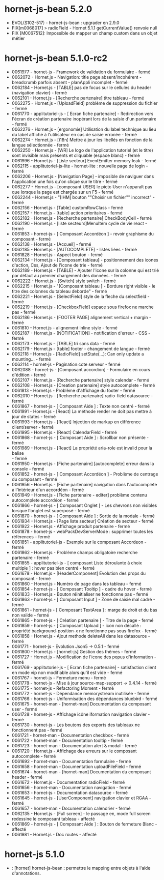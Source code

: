 # hornet-js-bean 5.2.0

- EVOL(S102-517) - hornet-js-bean : upgrader en 2.9.0
- FIX[m0068017] > radioField - Hornet 5.1.1 getCurrentValue() renvoie null
- FIX [M0067512]: Impossible de mapper un champ custom dans un objet métier

# hornet-js-bean 5.1.0-rc2

-  0061977  -  hornet-js  -  Framework de validation du formulaire  -  fermé
-  0062072  -  Hornet.js  -  Navigation: title page absent/incohérent - breadcrumb parfois absent - planAppli incomplet  -  fermé
-  0062184  -  Hornet.js  -  [TABLE] pas de focus sur le cellules du header (navigation clavier)  -  fermé
-  0062101  -  Hornet.js  -  [Recherche partenaire] titre tableau  -  fermé
-  0062275  -  Hornet.js  -  [UploadField] problème de suppression du fichier  -  fermé
-  0061770  -  applitutoriel-js  -  [ Ecran fiche partenaire] - Redirection vers l'écran de création partenaire inopérant lors de la saisie d'un partenaire  -  fermé
-  0062276  -  Hornet.js  -  [ergonomie] Utilisation du label technique au lieu du label affiché à l'utilisateur en cas de saisie erronée  -  fermé
-  0062274  -  Hornet.js  -  [i18n] Mettre à jour  les libellés en fonction de la langue sélectionnée  -  fermé
-  0062250  -  Hornet.js  -  [WR] Le logo de l'application tutoriel (et le titre) sont invisible mais présents et cliquable (espace blanc)  -  fermé
-  0061996  -  Hornet.js  -  [Liste secteur] EventEmitter memory leak  -  fermé
-  0062115  -  applitutoriel-js-lite  -  hornet-lite : nouvelle page de login  -  fermé
-  0062206  -  Hornet.js  -  [Navigation Page] - imposible de naviguer dans l'application une fois qu'on clique sur le titre  -  fermé
-  0062277  -  Hornet.js  -  [composant USER] le picto User n'apparaît pas que lorsque la page est chargée sur un F5  -  fermé
-  0062244  -  Hornet.js  -  "[IHM] bouton ""Choisir un fichier"" incorrect"  -  fermé
-  0062156  -  Hornet.js  -  [Table] customRowClass  -  fermé
-  0062157  -  Hornet.js  -  [table] action prioritaires  -  fermé
-  0062182  -  Hornet.js  -  [Recherche partenaire] CheckBodyCell  -  fermé
-  0062190  -  Hornet.js  -  [liste secteurs]MenuItem cycle de vie react  -  fermé
-  0061853  -  hornet-js  -  [ Composant Accordéon ] - revoir graphisme du composant  -  fermé
-  0062138  -  Hornet.js  -  [Accueil]  -  fermé
-  0062185  -  Hornet.js  -  [AUTOCOMPLETE] - listes liées  -  fermé
-  0061828  -  Hornet.js  -  Aspect bouton  -  fermé
-  0062134  -  Hornet.js  -  [Composant tableau] - positionnement des icones d'action, Css, Ajout de l'icone de trie  -  fermé
-  0062189  -  Hornet.js  -  [TABLE] - Ajouter l'icone sur la colonne qui est trié par défaut au premier chargement des données.  -  fermé
-  0062222  -  Hornet.js  -  [Switch] style switch  -  fermé
-  0062215  -  Hornet.js  -  "[Composant tableau ] - Bordure right visible   -   le titre des colonnes du tableau deborde"  -  fermé
-  0062221  -  Hornet.js  -  [SelectField] style de la fleche du selectfield  -  fermé
-  0062219  -  Hornet.js  -  [CheckboxField] espace sous firefox ne marche pas  -  fermé
-  0062186  -  Hornet.js  -  [FOOTER PAGE] alignement vertical + margin  -  fermé
-  0061810  -  Hornet.js  -  alignement inline style  -  fermé
-  0062187  -  Hornet.js  -  [NOTIFICATION] - notification d'erreur - CSS  -  fermé
-  0062173  -  Hornet.js  -  [TABLE] tri sans data  -  fermé
-  0062179  -  Hornet.js  -  [table] footer - changement de langue  -  fermé
-  0062118  -  Hornet.js  -  [RadioField] setState(...): Can only update a mounting...  -  fermé
-  0062114  -  hornet-js  -  Pagination cote serveur  -  fermé
-  0062088  -  hornet-js  -  [Composant accordion] - Formulaire en cours d'édition  -  fermé
-  0062107  -  Hornet.js  -  [Recherche partenaire] style calendar  -  fermé
-  0062108  -  Hornet.js  -  [Creation partenaire] style autocomplete  -  fermé
-  0061813  -  Hornet.js  -  Problème d'affichage du footer  -  fermé
-  0062010  -  Hornet.js  -  [Recherche partenaire] radio-field datasource  -  fermé
-  0061867  -  hornet-js  -  [ Composant Aide ] : Texte non centré  -  fermé
-  0061991  -  Hornet.js  -  [React] La méthode render ne doit pas mettre à jour de states  -  fermé
-  0061993  -  Hornet.js  -  [React] Injection de markup en différence client/server  -  fermé
-  0061995  -  Hornet.js  -  [React] CalendarField  -  fermé
-  0061868  -  hornet-js  -  [ Composant Aide ] : Scrollbar non présente  -  fermé
-  0061989  -  Hornet.js  -  [React] La propriété aria-role est invalid pour la balise <div>  -  fermé
-  0061950  -  Hornet.js  -  [Fiche partenaire] [autocomplete] erreur dans la console  -  fermé
-  0061852  -  hornet-js  -  [ Composant Accordéon ] - Problème de centrage du composant  -  fermé
-  0061956  -  Hornet.js  -  [Fiche partenaire] navigation dans l'autocomplete a l'intérieur d'un accordéon  -  fermé
-  0061949  -  Hornet.js  -  [Fiche partenaire - editer] problème contenu autocomplete accordéon  -  fermé
-  0061866  -  hornet-js  -  [ Composant Onglet ] - Les chevrons non visibles lorsque l'onglet est superposé  -  fermé
-  0061870  -  hornet-js  -  [ Composant Aide ] : Sortie de la modale  -  fermé
-  0061934  -  Hornet.js  -  [Page liste secteur] Création de secteur  -  fermé
-  0061922  -  Hornet.js  -  Affichage produit partenaire  -  fermé
-  0061878  -  hornet-js  -  webPackDevServerMode : supprimer toutes les références  -  fermé
-  0061851  -  applitutoriel-js  -  Exemple sur le composant Accordeon  -  fermé
-  0061862  -  Hornet.js  -  Problème champs obligatoire recherche partenaire  -  fermé
-  0061855  -  applitutoriel-js  -  [ composant Liste déroulante à choix multiple ] : hover pas bien centré  -  fermé
-  0061678  -  Hornet.js  -  [HeaderComponent] Evolution des props du composant  -  fermé
-  0061860  -  Hornet.js  -  Numéro de page dans les tableau  -  fermé
-  0061854  -  hornet-js  -  [ Composant Tooltip ] - cadre du hover  -  fermé
-  0061833  -  Hornet.js  -  Bouton réinitialiser ne fonctionne pas  -  fermé
-  0061863  -  hornet-js  -  [ Composant Input ] - Zone de saisie mal cadré  -  fermé
-  0061861  -  hornet-js  -  [ Composant TextArea ] : marge de droit et du bas non valide  -  fermé
-  0061865  -  hornet-js  -  [ Création partenaire ] - Titre de la page  -  fermé
-  0061859  -  hornet-js  -  [ Composant Upload ] - icon non décallé : propriété background-position-x ne fonctionne pas sous firefox  -  fermé
-  0061858  -  Hornet.js  -  Ajout methode deleteAll dans les datasource  -  fermé
-  0061771  -  hornet-js  -  Evolution Json5 -> 0.5.1  -  fermé
-  0061800  -  Hornet.js  -  [hornet-js] Gestion des thêmes  -  fermé
-  0061727  -  Hornet.js  -  Modification de l'icone des popus d'information  -  fermé
-  0061769  -  applitutoriel-js  -  [ Ecran fiche partenaire] - satisfaction client en mode vip non modifiable alors qu'il est vide  -  fermé
-  0061767  -  hornet-js  -  Fermeture menu  -  fermé
-  0061778  -  hornet-js  -  Mise à jour source-map-support -> 0.4.14  -  fermé
-  0061775  -  hornet-js  -  Refactoring Moment  -  fermé
-  0061772  -  hornet-js  -  Dépendance memorystream inutilisée  -  fermé
-  0061766  -  hornet-js  -  Uniformisation des dépendances bluebird  -  fermé
-  0061675  -  hornet-man  -  [hornet-man] Documentation du composant user  -  fermé
-  0061728  -  hornet-js  -  Affichage icône iformation navigation clavier  -  fermé
-  0061730  -  hornet-js  -  Les boutons des exports des tableaux ne fonctionnent pas  -  fermé
-  0061721  -  hornet-man  -  Documentation checkbox  -  fermé
-  0061722  -  hornet-man  -  Documentation tooltip  -  fermé
-  0061723  -  hornet-man  -  Documentation alert & modal  -  fermé
-  0061720  -  Hornet.js  -  Affichage des erreurs sur le composant autocomplete  -  fermé
-  0061692  -  hornet-man  -  Documentation formulaire  -  fermé
-  0061658  -  hornet-man  -  Documentation uploadFileField  -  fermé
-  0061674  -  hornet-man  -  [hornet-man] Documentation du composant header  -  fermé
-  0061672  -  Hornet.js  -  Documentation radioField  -  fermé
-  0061656  -  hornet-man  -  Documentation navigation  -  fermé
-  0061653  -  hornet-js  -  Documentation datasource  -  fermé
-  0061645  -  hornet-js  -  [UserComponent] navigation clavier et RGAA  -  fermé
-  0061657  -  hornet-man  -  Documentation calendrier  -  fermé
-  0062135  -  Hornet.js  -  [Full screen] - le passage en, mode full screen redessine le composant tableau  -  affecté
-  0061869  -  hornet-js  -  [ Composant Aide ] : Bouton de fermeture Blanc  -  affecté
-  0061981  -  Hornet.js  -  Doc routes  -  affecté


# hornet-js 5.1.0

- : [hornet] hornet-js-bean : permettre le mapping entre objets à l'aide d'annotations.
